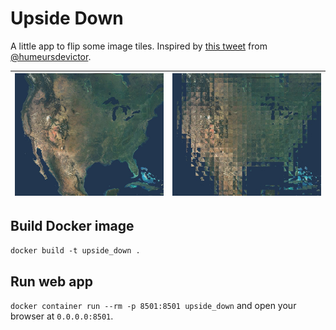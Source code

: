 # Upside Down

A little app to flip some image tiles. Inspired by [this tweet](https://twitter.com/humeursdevictor/status/1181919227294433282) from [@humeursdevictor](https://twitter.com/humeursdevictor).

|![america](sample/america.jpg)|![fliped_america](sample/fliped_america.jpg)|
|--|--|

## Build Docker image

`docker build -t upside_down .`

## Run web app

`docker container run --rm -p 8501:8501 upside_down` and open your browser at `0.0.0.0:8501`.

